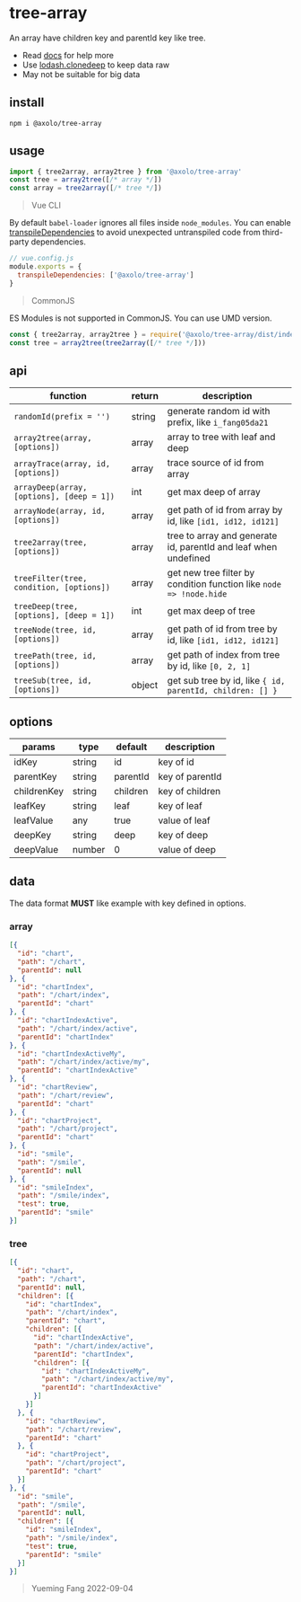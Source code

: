 # tree-array

An array have children key and parentId key like tree.

- Read [docs] for help more
- Use [lodash.clonedeep] to keep data raw
- May not be suitable for big data

## install

```shell
npm i @axolo/tree-array
```

## usage

```js
import { tree2array, array2tree } from '@axolo/tree-array'
const tree = array2tree([/* array */])
const array = tree2array([/* tree */])
```

> Vue CLI

By default `babel-loader` ignores all files inside `node_modules`.
You can enable [transpileDependencies] to avoid unexpected untranspiled code from third-party dependencies.

```js
// vue.config.js
module.exports = {
  transpileDependencies: ['@axolo/tree-array']
}
```

> CommonJS

ES Modules is not supported in CommonJS. You can use UMD version.

```js
const { tree2array, array2tree } = require('@axolo/tree-array/dist/index.umd.cjs')
const tree = array2tree(tree2array([/* tree */]))
```

## api

|                 function                  | return |                             description                             |
| ----------------------------------------- | ------ | ------------------------------------------------------------------- |
| `randomId(prefix = '')`                   | string | generate random id with prefix, like `i_fang05da21`                 |
| `array2tree(array, [options])`            | array  | array to tree with leaf and deep                                    |
| `arrayTrace(array, id, [options])`        | array  | trace source of id from array                                       |
| `arrayDeep(array, [options], [deep = 1])` | int    | get max deep of array                                               |
| `arrayNode(array, id, [options])`         | array  | get path of id from array by id, like `[id1, id12, id121]`          |
| `tree2array(tree, [options])`             | array  | tree to array and generate id, parentId and leaf when undefined     |
| `treeFilter(tree, condition, [options])`  | array  | get new tree filter by condition function like `node => !node.hide` |
| `treeDeep(tree, [options], [deep = 1])`   | int    | get max deep of tree                                                |
| `treeNode(tree, id, [options])`           | array  | get path of id from tree by id, like `[id1, id12, id121]`           |
| `treePath(tree, id, [options])`           | array  | get path of index from tree by id, like `[0, 2, 1]`                 |
| `treeSub(tree, id, [options])`            | object | get sub tree by id, like `{ id, parentId, children: [] }`           |

## options

|   params    |  type  | default  |   description   |
| ----------- | ------ | -------- | --------------- |
| idKey       | string | id       | key of id       |
| parentKey   | string | parentId | key of parentId |
| childrenKey | string | children | key of children |
| leafKey     | string | leaf     | key of leaf     |
| leafValue   | any    | true     | value of leaf   |
| deepKey     | string | deep     | key of deep     |
| deepValue   | number | 0        | value of deep   |

## data

The data format **MUST** like example with key defined in options.

### array

```json
[{
  "id": "chart",
  "path": "/chart",
  "parentId": null
}, {
  "id": "chartIndex",
  "path": "/chart/index",
  "parentId": "chart"
}, {
  "id": "chartIndexActive",
  "path": "/chart/index/active",
  "parentId": "chartIndex"
}, {
  "id": "chartIndexActiveMy",
  "path": "/chart/index/active/my",
  "parentId": "chartIndexActive"
}, {
  "id": "chartReview",
  "path": "/chart/review",
  "parentId": "chart"
}, {
  "id": "chartProject",
  "path": "/chart/project",
  "parentId": "chart"
}, {
  "id": "smile",
  "path": "/smile",
  "parentId": null
}, {
  "id": "smileIndex",
  "path": "/smile/index",
  "test": true,
  "parentId": "smile"
}]
```

### tree

```json
[{
  "id": "chart",
  "path": "/chart",
  "parentId": null,
  "children": [{
    "id": "chartIndex",
    "path": "/chart/index",
    "parentId": "chart",
    "children": [{
      "id": "chartIndexActive",
      "path": "/chart/index/active",
      "parentId": "chartIndex",
      "children": [{
        "id": "chartIndexActiveMy",
        "path": "/chart/index/active/my",
        "parentId": "chartIndexActive"
      }]
    }]
  }, {
    "id": "chartReview",
    "path": "/chart/review",
    "parentId": "chart"
  }, {
    "id": "chartProject",
    "path": "/chart/project",
    "parentId": "chart"
  }]
}, {
  "id": "smile",
  "path": "/smile",
  "parentId": null,
  "children": [{
    "id": "smileIndex",
    "path": "/smile/index",
    "test": true,
    "parentId": "smile"
  }]
}]
```

> Yueming Fang
> 2022-09-04

[docs]: https://axolo.github.io/tree-array/
[lodash.clonedeep]: https://www.npmjs.com/package/lodash.clonedeep
[transpileDependencies]: https://cli.vuejs.org/config/#transpiledependencies
